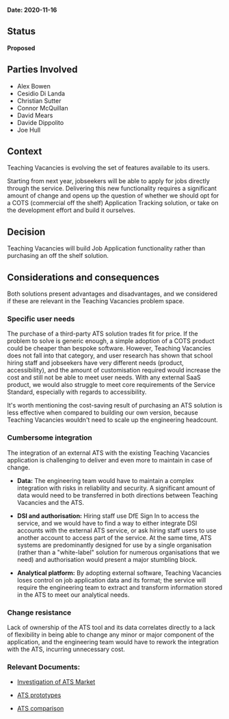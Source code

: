 **Date: 2020-11-16**

## Status

**Proposed**

## Parties Involved

 * Alex Bowen
 * Cesidio Di Landa
 * Christian Sutter
 * Connor McQuillan
 * David Mears
 * Davide Dippolito
 * Joe Hull

## Context

Teaching Vacancies is evolving the set of features available to its users.

Starting from next year, jobseekers will be able to apply for jobs directly through the service. Delivering this new functionality requires a significant amount of change and opens up the question of whether we should opt for a COTS (commercial off the shelf) Application Tracking solution, or take on the development effort and build it ourselves.

## Decision

Teaching Vacancies will build Job Application functionality rather than purchasing an off the shelf solution.

## Considerations and consequences

Both solutions present advantages and disadvantages, and we considered if these are relevant in the Teaching Vacancies problem space. 

### Specific user needs

The purchase of a third-party ATS solution trades fit for price. If the problem to solve is generic enough, a simple adoption of a COTS product could be cheaper than bespoke software. 
However, Teaching Vacancies does not fall into that category, and user research has shown that school hiring staff and jobseekers have very different needs (product, accessibility), and the amount of customisation required would increase the cost and still not be able to meet user needs. With any external SaaS product, we would also struggle to meet core requirements of the Service Standard, especially with regards to accessibility.

It's worth mentioning the cost-saving result of purchasing an ATS solution is less effective when compared to building our own version, because Teaching Vacancies wouldn't need to scale up the engineering headcount.

### Cumbersome integration

The integration of an external ATS with the existing Teaching Vacancies application is challenging to deliver and even more to maintain in case of change. 

* **Data:** The engineering team would have to maintain a complex integration with risks in reliability and security. A significant amount of data would need to be transferred in both directions between Teaching Vacancies and the ATS.

* **DSI and authorisation:** Hiring staff use DfE Sign In to access the service, and we would have to find a way to either integrate DSI accounts with the external ATS service, or ask hiring staff users to use another account to access part of the service. At the same time, ATS systems are predominantly designed for use by a single organisation (rather than a "white-label" solution for numerous organisations that we need) and authorisation would present a major stumbling block. 

* **Analytical platform:** By adopting external software, Teaching Vacancies loses control on job application data and its format; the service will require the engineering team to extract and transform information stored in the ATS to meet our analytical needs.

### Change resistance
Lack of ownership of the ATS tool and its data correlates directly to a lack of flexibility in being able to change any minor or major component of the application, and the engineering team would have to rework the integration with the ATS, incurring unnecessary cost.

### Relevant Documents:

* [Investigation of ATS Market](https://docs.google.com/document/d/18FDhNALb7wm1bP7gy_ntYe4Jzojr2lYivBx8cOfsGkA/edit#heading=h.taad96349hw1 "Google Doc")
* [ATS prototypes](https://www.figma.com/file/jLky9ngDJ8MkdN986m6HfI/Sprint-68?node-id=0%3A1 "Figma")

* [ATS comparison](https://docs.google.com/spreadsheets/d/1cH0y3qDZHQz5fOmv879nh4MzibTnwu6pezoSKwI7sD8/edit#gid=0 "Google Sheet")
